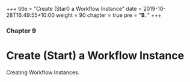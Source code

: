+++
title = "Create (Start) a Workflow Instance"
date = 2019-10-28T16:49:55+10:00
weight = 90
chapter = true
pre = "<b>9. </b>"
+++

### Chapter 9

# Create (Start) a Workflow Instance

Creating Workflow Instances.